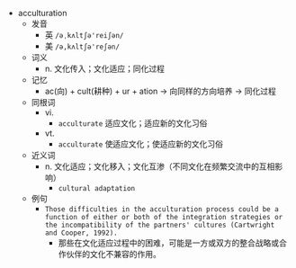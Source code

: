 - acculturation
  - 发音
    - 英 `/əˌkʌltʃə'reiʃən/`
    - 美 `/ə,kʌltʃə'reʃən/`
  - 词义
    - n. 文化传入；文化适应；同化过程
  - 记忆
    - ac(向) + cult(耕种) + ur + ation → 向同样的方向培养 → 同化过程
  - 同根词
    - vi.
      - `acculturate` 适应文化；适应新的文化习俗
    - vt.
      - `acculturate` 使适应文化；使适应新的文化习俗
  - 近义词
    - n. 文化适应；文化移入；文化互渗（不同文化在频繁交流中的互相影响）
      - `cultural adaptation`
  - 例句
    - `Those difficulties in the acculturation process could be a function of either or both of the integration strategies or the incompatibility of the partners' cultures (Cartwright and Cooper, 1992).`
      - 那些在文化适应过程中的困难，可能是一方或双方的整合战略或合作伙伴的文化不兼容的作用。

